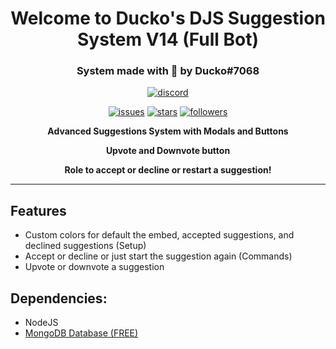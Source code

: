 <h1 align="center">Welcome to Ducko's DJS Suggestion System V14 (Full Bot)</h1>
<h3 align="center">System made with 💖 by Ducko#7068</h3>

<div align="center">
 
[![discord](https://img.shields.io/discord/909261119103832084?style=for-the-badge&color=5865f2&label=Discord)](https://discord.gg/TKz7BMwEap)

[![issues](https://img.shields.io/github/issues/DuckoDas/DJS-Suggestion-System-v14?style=for-the-badge&color=d84559)](https://github.com/DuckoDas/DJS-Suggestion-System-v14)
[![stars](https://img.shields.io/github/stars/DuckoDas/DJS-Suggestion-System-v14?color=009F81&label=stars&style=for-the-badge)](https://github.com/DuckoDas/DJS-Suggestion-System-v14)
[![followers](https://img.shields.io/github/followers/DuckoDas?color=009F81&style=for-the-badge)](https://github.com/DuckoDas/)

**Advanced Suggestions System with Modals and Buttons**

**Upvote and Downvote button**

**Role to accept or decline or restart a suggestion!**

</div>
<hr>

## Features
- Custom colors for default the embed, accepted suggestions, and declined suggestions (Setup)
- Accept or decline or just start the suggestion again (Commands)
- Upvote or downvote a suggestion

## **Dependencies:**
- NodeJS
- [MongoDB Database (FREE)](https://www.mongodb.com/)

